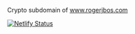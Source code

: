 Crypto subdomain of www.rogerjbos.com

[![Netlify Status](https://api.netlify.com/api/v1/badges/2d27352c-b2a1-48cf-89be-a93e275ec888/deploy-status)](https://app.netlify.com/sites/reverent-benz-378e4e/deploys)
